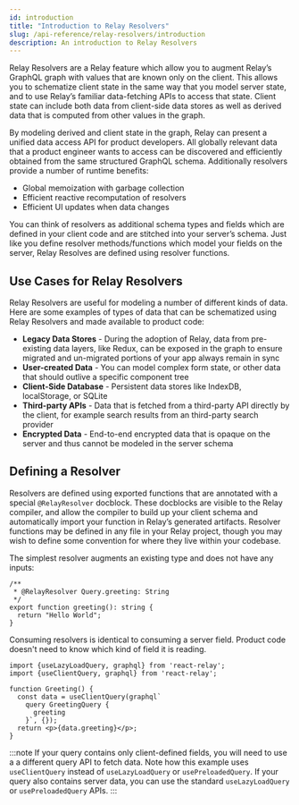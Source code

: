 ```yaml
---
id: introduction
title: "Introduction to Relay Resolvers"
slug: /api-reference/relay-resolvers/introduction
description: An introduction to Relay Resolvers
---
```


Relay Resolvers are a Relay feature which allow you to augment Relay’s GraphQL graph with values that are known only on the client. This allows you to schematize client state in the same way that you model server state, and to use Relay’s familiar data-fetching APIs to access that state. Client state can include both data from client-side data stores as well as derived data that is computed from other values in the graph.

By modeling derived and client state in the graph, Relay can present a unified data access API for product developers. All globally relevant data that a product engineer wants to access can be discovered and efficiently obtained from the same structured GraphQL schema. Additionally resolvers provide a number of runtime benefits:

- Global memoization with garbage collection
- Efficient reactive recomputation of resolvers
- Efficient UI updates when data changes

You can think of resolvers as additional schema types and fields which are defined in your client code and are stitched into your server’s schema. Just like you define resolver methods/functions which model your fields on the server, Relay Resolves are defined using resolver functions.

## Use Cases for Relay Resolvers

Relay Resolvers are useful for modeling a number of different kinds of data. Here are some examples of types of data that can be schematized using Relay Resolvers and made available to product code:

* **Legacy Data Stores** - During the adoption of Relay, data from pre-existing data layers, like Redux, can be exposed in the graph to ensure migrated and un-migrated portions of your app always remain in sync
* **User-created Data** - You can model complex form state, or other data that should outlive a specific component tree
* **Client-Side Database** - Persistent data stores like IndexDB, localStorage, or SQLite
* **Third-party APIs** - Data that is fetched from a third-party API directly by the client, for example search results from an third-party search provider
* **Encrypted Data** - End-to-end encrypted data that is opaque on the server and thus cannot be modeled in the server schema

## Defining a Resolver

Resolvers are defined using exported functions that are annotated with a special `@RelayResolver` docblock. These docblocks are visible to the Relay compiler, and allow the compiler to build up your client schema and automatically import your function in Relay’s generated artifacts. Resolver functions may be defined in any file in your Relay project, though you may wish to define some convention for where they live within your codebase.

The simplest resolver augments an existing type and does not have any inputs:

```tsx
/**
 * @RelayResolver Query.greeting: String
 */
export function greeting(): string {
  return "Hello World";
}
```

Consuming resolvers is identical to consuming a server field. Product code doesn't need to know which kind of field it is reading.

```tsx
import {useLazyLoadQuery, graphql} from 'react-relay';
import {useClientQuery, graphql} from 'react-relay';

function Greeting() {
  const data = useClientQuery(graphql`
    query GreetingQuery {
      greeting
    }`, {});
  return <p>{data.greeting}</p>;
}
```

:::note
If your query contains only client-defined fields, you will need to use a a different query API to fetch data. Note how this example uses `useClientQuery` instead of `useLazyLoadQuery` or `usePreloadedQuery`. If your query also contains server data, you can use the standard `useLazyLoadQuery` or `usePreloadedQuery` APIs.
:::
